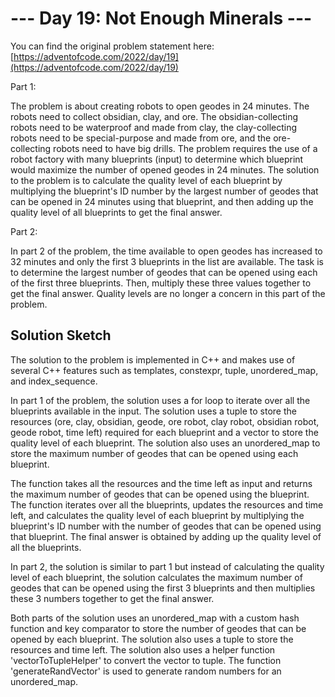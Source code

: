 # --- Day 19: Not Enough Minerals ---

You can find the original problem statement here: [https://adventofcode.com/2022/day/19](https://adventofcode.com/2022/day/19)

Part 1:

The problem is about creating robots to open geodes in 24 minutes. The robots need to collect obsidian, clay, and ore. The obsidian-collecting robots need to be waterproof and made from clay, the clay-collecting robots need to be special-purpose and made from ore, and the ore-collecting robots need to have big drills. The problem requires the use of a robot factory with many blueprints (input) to determine which blueprint would maximize the number of opened geodes in 24 minutes. The solution to the problem is to calculate the quality level of each blueprint by multiplying the blueprint's ID number by the largest number of geodes that can be opened in 24 minutes using that blueprint, and then adding up the quality level of all blueprints to get the final answer.

Part 2:

In part 2 of the problem, the time available to open geodes has increased to 32 minutes and only the first 3 blueprints in the list are available. The task is to determine the largest number of geodes that can be opened using each of the first three blueprints. Then, multiply these three values together to get the final answer. Quality levels are no longer a concern in this part of the problem.

## Solution Sketch

The solution to the problem is implemented in C++ and makes use of several C++ features such as templates, constexpr, tuple, unordered_map, and index_sequence.

In part 1 of the problem, the solution uses a for loop to iterate over all the blueprints available in the input. The solution uses a tuple to store the resources (ore, clay, obsidian, geode, ore robot, clay robot, obsidian robot, geode robot, time left) required for each blueprint and a vector to store the quality level of each blueprint. The solution also uses an unordered_map to store the maximum number of geodes that can be opened using each blueprint.

The function takes all the resources and the time left as input and returns the maximum number of geodes that can be opened using the blueprint. The function iterates over all the blueprints, updates the resources and time left, and calculates the quality level of each blueprint by multiplying the blueprint's ID number with the number of geodes that can be opened using that blueprint. The final answer is obtained by adding up the quality level of all the blueprints.

In part 2, the solution is similar to part 1 but instead of calculating the quality level of each blueprint, the solution calculates the maximum number of geodes that can be opened using the first 3 blueprints and then multiplies these 3 numbers together to get the final answer.

Both parts of the solution uses an unordered_map with a custom hash function and key comparator to store the number of geodes that can be opened by each blueprint. The solution also uses a tuple to store the resources and time left. The solution also uses a helper function 'vectorToTupleHelper' to convert the vector to tuple. The function 'generateRandVector' is used to generate random numbers for an unordered_map.

